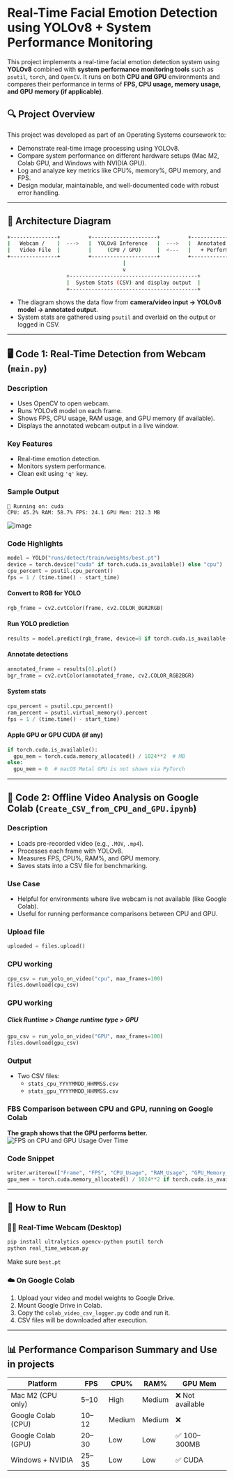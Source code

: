 # Real-Time Facial Emotion Detection using YOLOv8 + System Performance Monitoring

This project implements a real-time facial emotion detection system using **YOLOv8** combined with **system performance monitoring tools** such as `psutil`, `torch`, and `OpenCV`. It runs on both **CPU and GPU** environments and compares their performance in terms of **FPS, CPU usage, memory usage, and GPU memory (if applicable)**.

## 🔍 Project Overview

This project was developed as part of an Operating Systems coursework to:
- Demonstrate real-time image processing using YOLOv8.
- Compare system performance on different hardware setups (Mac M2, Colab GPU, and Windows with NVIDIA GPU).
- Log and analyze key metrics like CPU%, memory%, GPU memory, and FPS.
- Design modular, maintainable, and well-documented code with robust error handling.

---

## 🧠 Architecture Diagram
```bash
+---------------+         +---------------------+         +------------------+
|   Webcam /    |  --->   |  YOLOv8 Inference   |  --->   |  Annotated Frame |
|   Video File  |         |     (CPU / GPU)     |  <---   |   + Performance  |
+---------------+         +---------------------+         +------------------+
                                     |
                                     v
                   +-----------------------------------------+
                   |  System Stats (CSV) and display output  |
                   +-----------------------------------------+
```
- The diagram shows the data flow from **camera/video input → YOLOv8 model → annotated output**.
- System stats are gathered using `psutil` and overlaid on the output or logged in CSV.

---

## 🖥️ Code 1: Real-Time Detection from Webcam (`main.py`)

### Description
- Uses OpenCV to open webcam.
- Runs YOLOv8 model on each frame.
- Shows FPS, CPU usage, RAM usage, and GPU memory (if available).
- Displays the annotated webcam output in a live window.

### Key Features
- Real-time emotion detection.
- Monitors system performance.
- Clean exit using `'q'` key.

### Sample Output

```
🔧 Running on: cuda
CPU: 45.2% RAM: 58.7% FPS: 24.1 GPU Mem: 212.3 MB
```
![image](https://github.com/user-attachments/assets/8b4835b5-d929-40e8-8349-872bd1fcbf11)

### Code Highlights

```python
model = YOLO("runs/detect/train/weights/best.pt")
device = torch.device("cuda" if torch.cuda.is_available() else "cpu")
cpu_percent = psutil.cpu_percent()
fps = 1 / (time.time() - start_time)
```
#### Convert to RGB for YOLO
```python
rgb_frame = cv2.cvtColor(frame, cv2.COLOR_BGR2RGB)
```

#### Run YOLO prediction
```python
results = model.predict(rgb_frame, device=0 if torch.cuda.is_available() else "cpu", verbose=False)
```

#### Annotate detections
```python
annotated_frame = results[0].plot()
bgr_frame = cv2.cvtColor(annotated_frame, cv2.COLOR_RGB2BGR)
```

#### System stats
```python
cpu_percent = psutil.cpu_percent()
ram_percent = psutil.virtual_memory().percent
fps = 1 / (time.time() - start_time)
```

#### Apple GPU or GPU CUDA (if any)
```python
if torch.cuda.is_available():
  gpu_mem = torch.cuda.memory_allocated() / 1024**2  # MB
else:
  gpu_mem = 0  # macOS Metal GPU is not shown via PyTorch
```
---

## 🧪 Code 2: Offline Video Analysis on Google Colab (`Create_CSV_from_CPU_and_GPU.ipynb`)

### Description
- Loads pre-recorded video (e.g., `.MOV`, `.mp4`).
- Processes each frame with YOLOv8.
- Measures FPS, CPU%, RAM%, and GPU memory.
- Saves stats into a CSV file for benchmarking.

### Use Case
- Helpful for environments where live webcam is not available (like Google Colab).
- Useful for running performance comparisons between CPU and GPU.

### Upload file
```python
uploaded = files.upload()
```

### CPU working
```python
cpu_csv = run_yolo_on_video("cpu", max_frames=100)
files.download(cpu_csv)
```

### GPU working
##### Click Runtime > Change runtime type > GPU
```python
gpu_csv = run_yolo_on_video("GPU", max_frames=100)
files.download(gpu_csv)
```

### Output
- Two CSV files:
  - `stats_cpu_YYYYMMDD_HHMMSS.csv`
  - `stats_gpu_YYYYMMDD_HHMMSS.csv`

### FBS Comparison between CPU and GPU, running on Google Colab
**The graph shows that the GPU performs better.**
![FPS on CPU and GPU Usage Over Time](https://github.com/user-attachments/assets/455e0893-9cb6-4245-8f3b-826179fa3de4)

### Code Snippet

```python
writer.writerow(["Frame", "FPS", "CPU_Usage", "RAM_Usage", "GPU_Memory_MB"])
gpu_mem = torch.cuda.memory_allocated() / 1024**2 if torch.cuda.is_available() else 0
```

---

## 🚀 How to Run

### 🧑‍💻 Real-Time Webcam (Desktop)

```bash
pip install ultralytics opencv-python psutil torch
python real_time_webcam.py
```

Make sure `best.pt`

### ☁️ On Google Colab

1. Upload your video and model weights to Google Drive.
2. Mount Google Drive in Colab.
3. Copy the `colab_video_csv_logger.py` code and run it.
4. CSV files will be downloaded after execution.

---

## 📊 Performance Comparison Summary and Use in projects

| Platform           | FPS   | CPU%   | RAM%   | GPU Mem |
|-------------------|-------|--------|--------|----------|
| Mac M2 (CPU only) | 5–10  | High   | Medium | ❌ Not available |
| Google Colab (CPU)| 10–12 | Medium | Medium | ❌ |
| Google Colab (GPU)| 20–30 | Low    | Low    | ✅ 100–300MB |
| Windows + NVIDIA  | 25–35 | Low    | Low    | ✅ CUDA |


